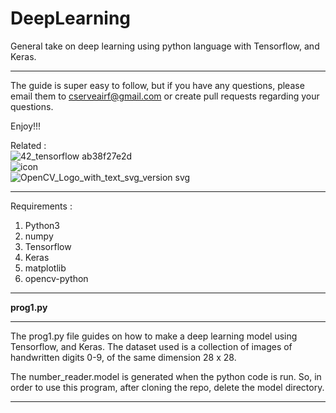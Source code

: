 # DeepLearning

General take on deep learning using python language with Tensorflow, and Keras.

***
The guide is super easy to follow, but if you have any questions, please email them to cserveairf@gmail.com or create pull requests regarding your questions.

Enjoy!!!


Related :  
   ![42_tensorflow ab38f27e2d](https://user-images.githubusercontent.com/30381993/113905404-bd5f0b80-97f0-11eb-8fd7-6d929a177db0.png)  
   ![icon](https://user-images.githubusercontent.com/30381993/113905465-ce0f8180-97f0-11eb-89f6-fa11234f9c35.jpeg)  
   ![OpenCV_Logo_with_text_svg_version svg](https://user-images.githubusercontent.com/30381993/113905510-d9fb4380-97f0-11eb-8fa4-9f2add9487c9.png)

***
Requirements :  
   1) Python3  
   2) numpy  
   3) Tensorflow  
   4) Keras  
   5) matplotlib
   6) opencv-python
***

**prog1.py**
***
The prog1.py file guides on how to make a deep learning model using Tensorflow, and Keras. The dataset used is a collection of images of handwritten digits 0-9, of the same dimension 28 x 28.

The number_reader.model is generated when the python code is run. So, in order to use this program, after cloning the repo, delete the model directory. 
***
